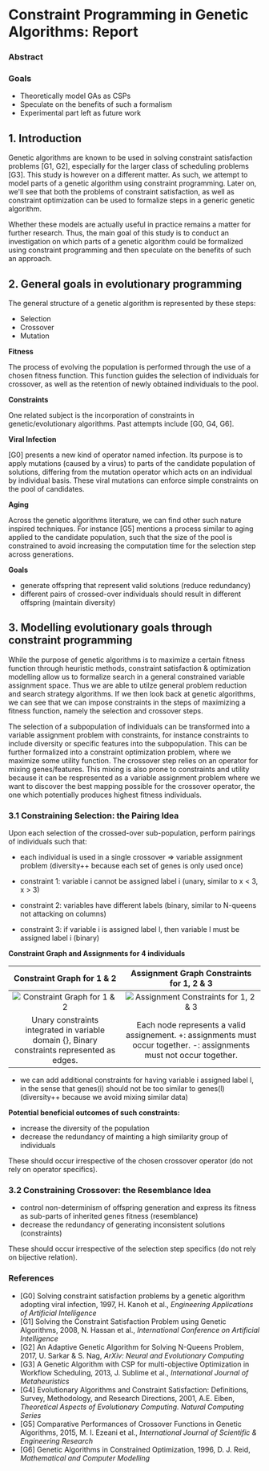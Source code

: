 # Constraint Programming in Genetic Algorithms: Report

### Abstract

### Goals

- Theoretically model GAs as CSPs
- Speculate on the benefits of such a formalism
- Experimental part left as future work

## 1. Introduction

Genetic algorithms are known to be used in solving constraint satisfaction problems [G1, G2], especially for the larger class of scheduling problems [G3]. This study is however on a different matter. As such, we attempt to model parts of a genetic algorithm using constraint programming. Later on, we'll see that both the problems of constraint satisfaction, as well as constraint optimization can be used to formalize steps in a generic genetic algorithm.

Whether these models are actually useful in practice remains a matter for further research. Thus, the main goal of this study is to conduct an investigation on which parts of a genetic algorithm could be formalized using constraint programming and then speculate on the benefits of such an approach.

## 2. General goals in evolutionary programming

The general structure of a genetic algorithm is represented by these steps:

- Selection
- Crossover
- Mutation

**Fitness**

The process of evolving the population is performed through the use of a chosen fitness function. This function guides the selection of individuals for crossover, as well as the retention of newly obtained individuals to the pool.

**Constraints**

One related subject is the incorporation of constraints in genetic/evolutionary algorithms. Past attempts include [G0, G4, G6]. 

**Viral Infection**

[G0] presents a new kind of operator named infection. Its purpose is to apply mutations (caused by a virus) to parts of the candidate population of solutions, differing from the mutation operator which acts on an individual by individual basis. These viral mutations can enforce simple constraints on the pool of candidates.

**Aging**

Across the genetic algorithms literature, we can find other such nature inspired techniques. For instance [G5] mentions a process similar to aging applied to the candidate population, such that the size of the pool is constrained to avoid increasing the computation time for the selection step across generations.

**Goals**

- generate offspring that represent valid solutions (reduce redundancy)
- different pairs of crossed-over individuals should result in different offspring (maintain diversity)

## 3. Modelling evolutionary goals through constraint programming

While the purpose of genetic algorithms is to maximize a certain fitness function through heuristic methods, constraint satisfaction & optimization modelling allow us to formalize search in a general constrained variable assignment space. Thus we are able to utilze general problem reduction and search strategy algorithms. If we then look back at genetic algorithms, we can see that we can impose constraints in the steps of maximizing a fitness function, namely the selection and crossover steps.

The selection of a subpopulation of individuals can be transformed into a variable assignment problem with constraints, for instance constraints to include diversity or specific features into the subpopulation. This can be further formalized into a constraint optimization problem, where we maximize some utility function. The crossover step relies on an operator for mixing genes/features. This mixing is also prone to constraints and utility because it can be respresented as a variable assignment problem where we want to discover the best mapping possible for the crossover operator, the one which potentially produces highest fitness individuals.

### 3.1 Constraining Selection: the Pairing Idea

Upon each selection of the crossed-over sub-population, perform pairings of individuals such that:

- each individual is used in a single crossover => variable assignment problem (diversity++ because each set of genes is only used once)

- constraint 1: variable i cannot be assigned label i (unary, similar to x < 3, x > 3)
- constraint 2: variables have different labels (binary, similar to N-queens not attacking on columns)
- constraint 3: if variable i is assigned label l, then variable l must be assigned label i (binary)

**Constraint Graph and Assignments for 4 individuals**

| Constraint Graph for 1 & 2|Assignment Graph Constraints for 1, 2 & 3|
|:--------:|:--------:|
|![Constraint Graph for 1 & 2](https://raw.githubusercontent.com/perticascatalin/open_nenos/master/DPML/imgs/CG1.png)|![Assignment Constraints for 1, 2 & 3](https://raw.githubusercontent.com/perticascatalin/open_nenos/master/DPML/imgs/CG2.png)|
| Unary constraints integrated in variable domain {}, Binary constraints represented as edges.| Each node represents a valid assignement. +: assignments must occur together. -: assignments must not occur together.|

- we can add additional constraints for having variable i assigned label l, in the sense that genes(i) should not be too similar to genes(l) (diversity++ because we avoid mixing similar data)

**Potential beneficial outcomes of such constraints:**

- increase the diversity of the population
- decrease the redundancy of mainting a high similarity group of individuals

These should occur irrespective of the chosen crossover operator (do not rely on operator specifics).

### 3.2 Constraining Crossover: the Resemblance Idea

- control non-determinism of offspring generation and express its fitness as sub-parts of inherited genes fitness (resemblance)
- decrease the redundancy of generating inconsistent solutions (constraints)

These should occur irrespective of the selection step specifics (do not rely on bijective relation).

### References

- [G0] Solving constraint satisfaction problems by a genetic algorithm adopting viral infection, 1997, H. Kanoh et al., *Engineering Applications of Artificial Intelligence*
- [G1] Solving the Constraint Satisfaction Problem using Genetic Algorithms, 2008, N. Hassan et al., *International Conference on Artificial Intelligence*
- [G2] An Adaptive Genetic Algorithm for Solving N-Queens Problem, 2017, U. Sarkar & S. Nag, *ArXiv: Neural and Evolutionary Computing*
- [G3] A Genetic Algorithm with CSP for multi-objective Optimization in Workflow Scheduling, 2013, J. Sublime et al., *International Journal of Metaheuristics*
- [G4] Evolutionary Algorithms and Constraint Satisfaction: Definitions, Survey, Methodology, and Research Directions, 2001, A.E. Eiben, *Theoretical Aspects of Evolutionary Computing. Natural Computing Series*
- [G5] Comparative Performances of Crossover Functions in Genetic Algorithms, 2015, M. I. Ezeani et al., *International Journal of Scientific & Engineering Research*
- [G6] Genetic Algorithms in Constrained Optimization, 1996, D. J. Reid, *Mathematical and Computer Modelling*